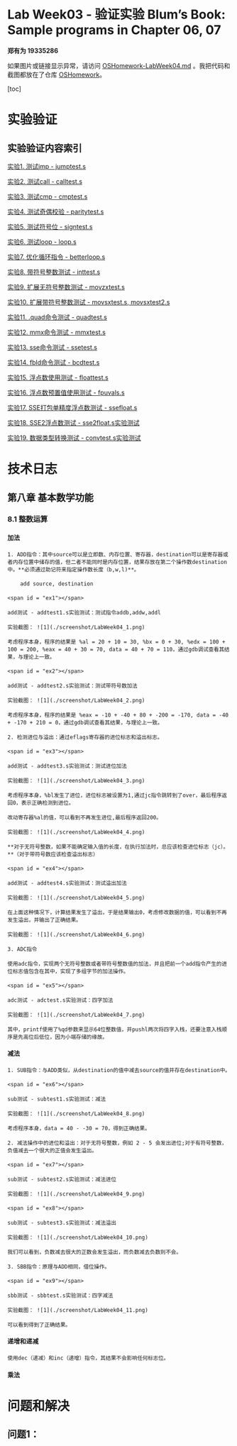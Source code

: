 # Lab Week03 - 验证实验 Blum’s Book: Sample programs in Chapter 06, 07 

**郑有为 19335286**

如果图片或链接显示异常，请访问 [OSHomework-LabWeek04.md](https://github.com/WondrousWisdomcard/OSHomework/blob/main/LabWeek04/LabWeek04.md) 。我把代码和截图都放在了仓库 [OSHomework](https://github.com/WondrousWisdomcard/OSHomework)。

[toc]

# 实验验证

## 实验验证内容索引

[实验1. 测试jmp - jumptest.s](#ex1)

[实验2. 测试call - calltest.s](#ex2)

[实验3. 测试cmp - cmptest.s](#ex3)

[实验4. 测试奇偶校验 - paritytest.s](#ex4)

[实验5. 测试符号位 - signtest.s](#ex5)

[实验6. 测试loop - loop.s](#ex6)

[实验7. 优化循环指令 - betterloop.s](#ex7)

[实验8. 带符号整数测试 - inttest.s](#ex8)

[实验9. 扩展无符号整数测试 - movzxtest.s](#ex9)

[实验10. 扩展带符号整数测试 - movsxtest.s, movsxtest2.s](#ex10)

[实验11. .quad命令测试 - quadtest.s](#ex11)

[实验12. mmx命令测试 - mmxtest.s](#ex12)

[实验13. sse命令测试 - ssetest.s](#ex13)

[实验14. fbld命令测试 - bcdtest.s](#ex14)

[实验15. 浮点数使用测试 - floattest.s](#ex15)

[实验16. 浮点数预置值使用测试 - fpuvals.s](#ex16)

[实验17. SSE打包单精度浮点数测试 - ssefloat.s](#ex17)

[实验18. SSE2浮点数测试 - sse2float.s实验测试](#ex18)

[实验19. 数据类型转换测试 - convtest.s实验测试](#ex19)

# 技术日志

## 第八章 基本数学功能

### 8.1 整数运算

#### 加法

	1. ADD指令：其中source可以是立即数、内存位置、寄存器，destination可以是寄存器或者内存位置中储存的值，但二者不能同时是内存位置，结果存放在第二个操作数destination中。**必须通过助记符来指定操作数长度（b,w,l)**。
	
		add source, destination
		
	<span id = "ex1"></span>

	add测试 - addtest1.s实验测试：测试指令addb,addw,addl

	实验截图： ![1](./screenshot/LabWeek04_1.png)

	考虑程序本身，程序的结果是 %al = 20 + 10 = 30, %bx = 0 + 30, %edx = 100 + 100 = 200, %eax = 40 + 30 = 70, data = 40 + 70 = 110，通过gdb调试查看其结果，与理论上一致。
		
	<span id = "ex2"></span>

	add测试 - addtest2.s实验测试：测试带符号数加法

	实验截图： ![1](./screenshot/LabWeek04_2.png)

	考虑程序本身，程序的结果是 %eax = -10 + -40 + 80 + -200 = -170, data = -40 + -170 + 210 = 0，通过gdb调试查看其结果，与理论上一致。

	2. 检测进位与溢出：通过eflags寄存器的进位标志和溢出标志。

	<span id = "ex3"></span>

	add测试 - addtest3.s实验测试：测试进位加法

	实验截图： ![1](./screenshot/LabWeek04_3.png)

	考虑程序本身，%bl发生了进位，进位标志被设置为1,通过jc指令跳转到了over，最后程序返回0，表示正确检测到进位。
	
	改动寄存器%al的值，可以看到不再发生进位,最后程序返回200。
	
	实验截图： ![1](./screenshot/LabWeek04_4.png)

	**对于无符号整数，如果不能确定输入值的长度，在执行加法时，总应该检查进位标志（jc）。**（对于带符号数应该检查溢出标志）

	<span id = "ex4"></span>

	add测试 - addtest4.s实验测试：测试溢出加法

	实验截图： ![1](./screenshot/LabWeek04_5.png)

	在上面这种情况下，计算结果发生了溢出，于是结果输出0，考虑修改数据的值，可以看到不再发生溢出，并输出了正确结果。
	
	实验截图： ![1](./screenshot/LabWeek04_6.png)
	
	3. ADC指令
	
	使用adc指令，实现两个无符号整数或者带符号整数值的加法，并且把前一个add指令产生的进位标志值包含在其中，实现了多组字节的加法操作。
	
	<span id = "ex5"></span>

	adc测试 - adctest.s实验测试：四字加法

	实验截图： ![1](./screenshot/LabWeek04_7.png)
	
	其中，printf使用了%qd参数来显示64位整数值，并pushl两次将四字入栈，还要注意入栈顺序是先高位后低位，因为小端存储的缘故。
	
#### 减法 

	1. SUB指令：与ADD类似，从destination的值中减去source的值并存在destination中。
	
	<span id = "ex6"></span>

	sub测试 - subtest1.s实验测试：减法

	实验截图： ![1](./screenshot/LabWeek04_8.png)
	
	考虑程序本身，data = 40 - -30 = 70，得到正确结果。
	
	2. 减法操作中的进位和溢出：对于无符号整数，例如 2 - 5 会发出进位;对于有符号整数，负值减去一个很大的正值会发生溢出。
	
	<span id = "ex7"></span>

	sub测试 - subtest2.s实验测试：减法进位

	实验截图： ![1](./screenshot/LabWeek04_9.png)
	
	<span id = "ex8"></span>

	sub测试 - subtest3.s实验测试：减法溢出

	实验截图： ![1](./screenshot/LabWeek04_10.png)
	
	我们可以看到，负数减去很大的正数会发生溢出，而负数减去负数则不会。
	
	3. SBB指令：原理与ADD相同，借位操作。
	
	<span id = "ex9"></span>

	sbb测试 - sbbtest.s实验测试：四字减法

	实验截图： ![1](./screenshot/LabWeek04_11.png)
	
	可以看到得到了正确结果。
	
#### 递增和递减

	使用dec（递减）和inc（递增）指令，其结果不会影响任何标志位。
	
#### 乘法


	
# 问题和解决

## 问题1：
